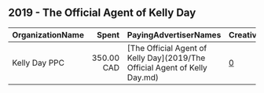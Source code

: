 ## 2019 - The Official Agent of Kelly Day 
|OrganizationName|Spent|PayingAdvertiserNames|CreativeUrls|Impressions|Genders|AgeBrackets|CountryCodes|BillingAddresses|CandidateBallotInformation|
|:---|---:|:---|:---|---:|:---|:---|:---|:---|:---|
|Kelly Day PPC|350.00 CAD|[The Official Agent of Kelly Day](2019/The Official Agent of Kelly Day.md)|[0](https://www.snap.com/political-ads/asset/9e643727d574fbb7629264a9f6292395ec17f9f5e684daa6562950a91eb1969d?mediaType=mp4)|145,957||18+|canada|CA|Kelly Day|
